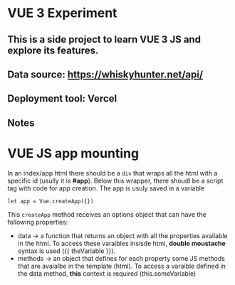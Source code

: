 # VUE 3 Experiment

## This is a side project to learn VUE 3 JS and explore its features.

## Data source: https://whiskyhunter.net/api/

## Deployment tool: Vercel

## Notes

# VUE JS app mounting

In an index/app html there should be a `div` that wraps all the html with a specific id (usully it is **#app**). Below this wrapper, there shoudl be a script tag with code for app creation. The app is usuly saved in a variable

`let app = Vue.createApp({})`

This `createApp` method receives an options object that can have the following properties:

- data -> a function that returns an object with all the properties available in the html. To access these varaibles insisde html, **double moustache** syntax is used ({{ theVariable }}).
- methods -> an object that defines for each property some JS methods that are avaialbe in the template (html). To access a varaible defined in the data method, **this** context is required (this.someVariable)
